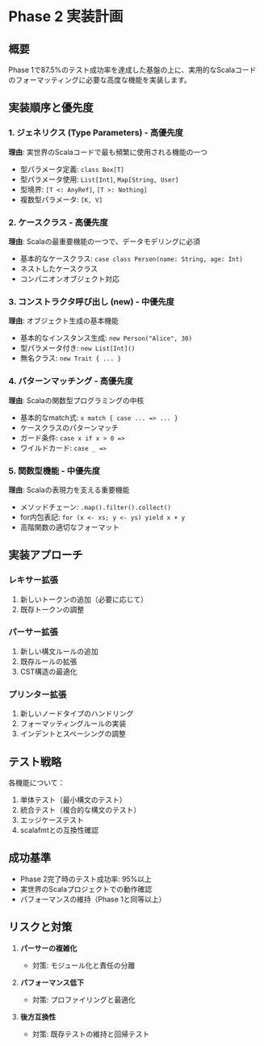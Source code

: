 # Phase 2 実装計画

## 概要

Phase 1で87.5%のテスト成功率を達成した基盤の上に、実用的なScalaコードのフォーマッティングに必要な高度な機能を実装します。

## 実装順序と優先度

### 1. ジェネリクス (Type Parameters) - 高優先度
**理由**: 実世界のScalaコードで最も頻繁に使用される機能の一つ

- 型パラメータ定義: `class Box[T]`
- 型パラメータ使用: `List[Int]`, `Map[String, User]`
- 型境界: `[T <: AnyRef]`, `[T >: Nothing]`
- 複数型パラメータ: `[K, V]`

### 2. ケースクラス - 高優先度
**理由**: Scalaの最重要機能の一つで、データモデリングに必須

- 基本的なケースクラス: `case class Person(name: String, age: Int)`
- ネストしたケースクラス
- コンパニオンオブジェクト対応

### 3. コンストラクタ呼び出し (new) - 中優先度
**理由**: オブジェクト生成の基本機能

- 基本的なインスタンス生成: `new Person("Alice", 30)`
- 型パラメータ付き: `new List[Int]()`
- 無名クラス: `new Trait { ... }`

### 4. パターンマッチング - 高優先度
**理由**: Scalaの関数型プログラミングの中核

- 基本的なmatch式: `x match { case ... => ... }`
- ケースクラスのパターンマッチ
- ガード条件: `case x if x > 0 =>`
- ワイルドカード: `case _ =>`

### 5. 関数型機能 - 中優先度
**理由**: Scalaの表現力を支える重要機能

- メソッドチェーン: `.map().filter().collect()`
- for内包表記: `for (x <- xs; y <- ys) yield x + y`
- 高階関数の適切なフォーマット

## 実装アプローチ

### レキサー拡張
1. 新しいトークンの追加（必要に応じて）
2. 既存トークンの調整

### パーサー拡張
1. 新しい構文ルールの追加
2. 既存ルールの拡張
3. CST構造の最適化

### プリンター拡張
1. 新しいノードタイプのハンドリング
2. フォーマッティングルールの実装
3. インデントとスペーシングの調整

## テスト戦略

各機能について：
1. 単体テスト（最小構文のテスト）
2. 統合テスト（複合的な構文のテスト）
3. エッジケーステスト
4. scalafmtとの互換性確認

## 成功基準

- Phase 2完了時のテスト成功率: 95%以上
- 実世界のScalaプロジェクトでの動作確認
- パフォーマンスの維持（Phase 1と同等以上）

## リスクと対策

1. **パーサーの複雑化**
   - 対策: モジュール化と責任の分離

2. **パフォーマンス低下**
   - 対策: プロファイリングと最適化

3. **後方互換性**
   - 対策: 既存テストの維持と回帰テスト